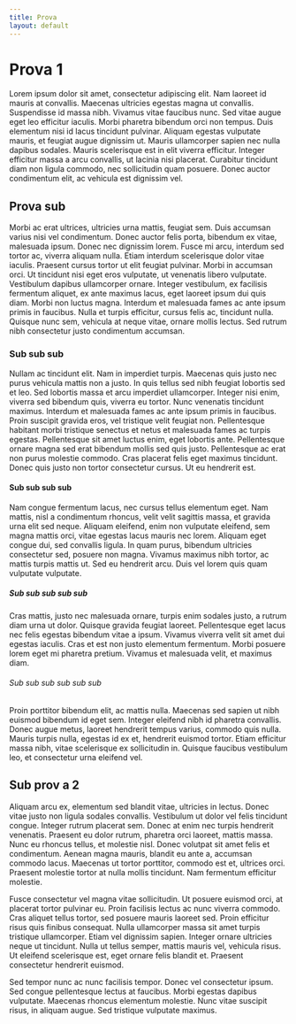 ```yaml
---
title: Prova
layout: default
---
```


# Prova 1

Lorem ipsum dolor sit amet, consectetur adipiscing elit. Nam laoreet id mauris at convallis. Maecenas ultricies egestas magna ut convallis. Suspendisse id massa nibh. Vivamus vitae faucibus nunc. Sed vitae augue eget leo efficitur iaculis. Morbi pharetra bibendum orci non tempus. Duis elementum nisi id lacus tincidunt pulvinar. Aliquam egestas vulputate mauris, et feugiat augue dignissim ut. Mauris ullamcorper sapien nec nulla dapibus sodales. Mauris scelerisque est in elit viverra efficitur. Integer efficitur massa a arcu convallis, ut lacinia nisi placerat. Curabitur tincidunt diam non ligula commodo, nec sollicitudin quam posuere. Donec auctor condimentum elit, ac vehicula est dignissim vel. 



## Prova sub

Morbi ac erat ultrices, ultricies urna mattis, feugiat sem. Duis accumsan varius nisi vel condimentum. Donec auctor felis porta, bibendum ex vitae, malesuada ipsum. Donec nec dignissim lorem. Fusce mi arcu, interdum sed tortor ac, viverra aliquam nulla. Etiam interdum scelerisque dolor vitae iaculis. Praesent cursus tortor ut elit feugiat pulvinar. Morbi in accumsan orci. Ut tincidunt nisi eget eros vulputate, ut venenatis libero vulputate. Vestibulum dapibus ullamcorper ornare. Integer vestibulum, ex facilisis fermentum aliquet, ex ante maximus lacus, eget laoreet ipsum dui quis diam. Morbi non luctus magna. Interdum et malesuada fames ac ante ipsum primis in faucibus. Nulla et turpis efficitur, cursus felis ac, tincidunt nulla. Quisque nunc sem, vehicula at neque vitae, ornare mollis lectus. Sed rutrum nibh consectetur justo condimentum accumsan. 


### Sub sub sub

Nullam ac tincidunt elit. Nam in imperdiet turpis. Maecenas quis justo nec purus vehicula mattis non a justo. In quis tellus sed nibh feugiat lobortis sed et leo. Sed lobortis massa et arcu imperdiet ullamcorper. Integer nisi enim, viverra sed bibendum quis, viverra eu tortor. Nunc venenatis tincidunt maximus. Interdum et malesuada fames ac ante ipsum primis in faucibus. Proin suscipit gravida eros, vel tristique velit feugiat non. Pellentesque habitant morbi tristique senectus et netus et malesuada fames ac turpis egestas. Pellentesque sit amet luctus enim, eget lobortis ante. Pellentesque ornare magna sed erat bibendum mollis sed quis justo. Pellentesque ac erat non purus molestie commodo. Cras placerat felis eget maximus tincidunt. Donec quis justo non tortor consectetur cursus. Ut eu hendrerit est. 



#### Sub sub sub sub


Nam congue fermentum lacus, nec cursus tellus elementum eget. Nam mattis, nisl a condimentum rhoncus, velit velit sagittis massa, et gravida urna elit sed neque. Aliquam eleifend, enim non vulputate eleifend, sem magna mattis orci, vitae egestas lacus mauris nec lorem. Aliquam eget congue dui, sed convallis ligula. In quam purus, bibendum ultricies consectetur sed, posuere non magna. Vivamus maximus nibh tortor, ac mattis turpis mattis ut. Sed eu hendrerit arcu. Duis vel lorem quis quam vulputate vulputate. 

##### Sub sub sub sub sub 

Cras mattis, justo nec malesuada ornare, turpis enim sodales justo, a rutrum diam urna ut dolor. Quisque gravida feugiat laoreet. Pellentesque eget lacus nec felis egestas bibendum vitae a ipsum. Vivamus viverra velit sit amet dui egestas iaculis. Cras et est non justo elementum fermentum. Morbi posuere lorem eget mi pharetra pretium. Vivamus et malesuada velit, et maximus diam. 


###### Sub sub sub sub sub sub

Proin porttitor bibendum elit, ac mattis nulla. Maecenas sed sapien ut nibh euismod bibendum id eget sem. Integer eleifend nibh id pharetra convallis. Donec augue metus, laoreet hendrerit tempus varius, commodo quis nulla. Mauris turpis nulla, egestas id ex et, hendrerit euismod tortor. Etiam efficitur massa nibh, vitae scelerisque ex sollicitudin in. Quisque faucibus vestibulum leo, et consectetur urna eleifend vel. 



## Sub prov a 2


Aliquam arcu ex, elementum sed blandit vitae, ultricies in lectus. Donec vitae justo non ligula sodales convallis. Vestibulum ut dolor vel felis tincidunt congue. Integer rutrum placerat sem. Donec at enim nec turpis hendrerit venenatis. Praesent eu dolor rutrum, pharetra orci laoreet, mattis massa. Nunc eu rhoncus tellus, et molestie nisl. Donec volutpat sit amet felis et condimentum. Aenean magna mauris, blandit eu ante a, accumsan commodo lacus. Maecenas ut tortor porttitor, commodo est et, ultrices orci. Praesent molestie tortor at nulla mollis tincidunt. Nam fermentum efficitur molestie.

Fusce consectetur vel magna vitae sollicitudin. Ut posuere euismod orci, at placerat tortor pulvinar eu. Proin facilisis lectus ac nunc viverra commodo. Cras aliquet tellus tortor, sed posuere mauris laoreet sed. Proin efficitur risus quis finibus consequat. Nulla ullamcorper massa sit amet turpis tristique ullamcorper. Etiam vel dignissim sapien. Integer ornare ultricies neque ut tincidunt. Nulla ut tellus semper, mattis mauris vel, vehicula risus. Ut eleifend scelerisque est, eget ornare felis blandit et. Praesent consectetur hendrerit euismod.

Sed tempor nunc ac nunc facilisis tempor. Donec vel consectetur ipsum. Sed congue pellentesque lectus at faucibus. Morbi egestas dapibus vulputate. Maecenas rhoncus elementum molestie. Nunc vitae suscipit risus, in aliquam augue. Sed tristique vulputate maximus. 